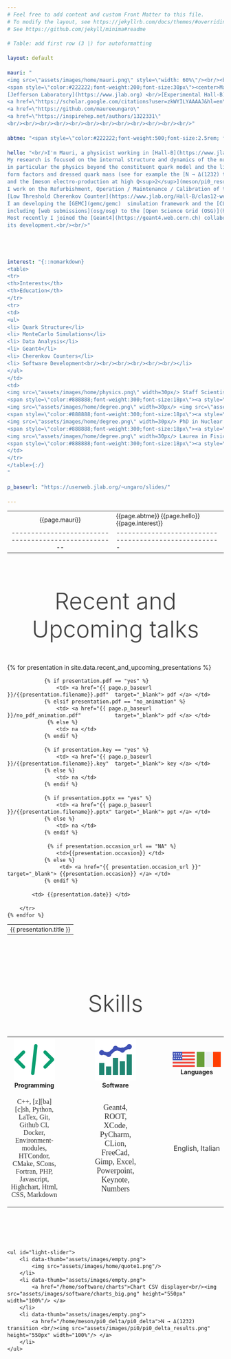 ```yaml
---
# Feel free to add content and custom Front Matter to this file.
# To modify the layout, see https://jekyllrb.com/docs/themes/#overriding-theme-defaults
# See https://github.com/jekyll/minima#readme

# Table: add first row (3 |) for autoformatting

layout: default

mauri: "
<img src=\"assets/images/home/mauri.png\" style=\"width: 60%\"/><br/><br/>
<span style=\"color:#222222;font-weight:200;font-size:30px\"><center>Maurizio Ungaro</center></span><span style=\"color:#888888;font-weight:200;font-size:24px\">Staff Scientist</span><br/><br/>
[Jefferson Laboratory](https://www.jlab.org) <br/>[Experimental Hall-B](https://www.jlab.org/physics/hall-b)<br/><br/>
<a href=\"https://scholar.google.com/citations?user=zkWYILYAAAAJ&hl=en\" target=_blank><img class=\"zoomIcon\" src=\"assets/images/home/gscholar.png\"/> </a> 
<a href=\"https://github.com/maureeungaro\"                              target=_blank><img class=\"zoomIcon\" src=\"assets/images/home/github.png\"/>   </a> 
<a href=\"https://inspirehep.net/authors/1322331\"                       target=_blank><img class=\"zoomIcon\" src=\"assets/images/home/inspire.png\"/>  </a> 
<br/><br/><br/><br/><br/><br/><br/><br/><br/><br/><br/><br/>"

abtme: "<span style=\"color:#222222;font-weight:500;font-size:2.5rem; font-family: Montserrat,sans-serif; \">About Me</span> <br/>"

hello: "<br/>I'm Mauri, a physicist working in [Hall-B](https://www.jlab.org/physics/hall-b) at [Jefferson Lab](https://www.jlab.org).<br/><br/>
My research is focused on the internal structure and dynamics of the nucleon, <br/>
in particular the physics beyond the constituent quark model and the link between <br/>
form factors and dressed quark mass (see for example the [N → Δ(1232) transition](meson/pi0_delta/pi0_delta)<br/>
and the [meson electro-production at high Q<sup>2</sup>](meson/pi0_resonance/pi0_resonance) analyses). <br/><br/>
I work on the Refurbishment, Operation / Maintenance / Calibration of the<br/> 
[Low Threshold Cherenkov Counter](https://www.jlab.org/Hall-B/clas12-web/specs/ltcc.pdf) detector in Hall-B. <br/><br/>
I am developing the [GEMC](gemc/gemc)  simulation framework and the [CLAS12 simulations](clas12Tags/clas12Tags),  <br/>
including [web submissions](osg/osg) to the [Open Science Grid (OSG)](https://gracc.opensciencegrid.org/d/000000033/osg-project-accounting?orgId=1).<br/><br/>
Most recently I joined the [Geant4](https://geant4.web.cern.ch) collaboration with the purpose of supporting <br/>
its development.<br/><br/>"




interest: "{::nomarkdown}
<table>
<tr>
<th>Interests</th>   
<th>Education</th>
</tr>
<tr>
<td>
<ul>
<li> Quark Structure</li>
<li> MonteCarlo Simulations</li>
<li> Data Analysis</li>
<li> Geant4</li>
<li> Cherenkov Counters</li>
<li> Software Development<br/><br/><br/><br/><br/><br/></li>
</ul>
</td>
<td>
<img src=\"assets/images/home/physics.png\" width=30px/> Staff Scientist<br/>
<span style=\"color:#888888;font-weight:300;font-size:18px\"><a style=\"color:#448844;\" href=\"https://www.jlab.org\">Jefferson Laboratory</a>, VA, USA, 2011-present</span><br/><br/>
<img src=\"assets/images/home/degree.png\" width=30px/> <img src=\"assets/images/home/physics.png\" width=30px/> Post-Doc and Research Associate<br/>
<span style=\"color:#888888;font-weight:300;font-size:18px\"><a style=\"color:#448844;\" href=\"https://www.uconn.edu\">University of Connecticut</a>, USA, 2004-2011</span><br/><br/>
<img src=\"assets/images/home/degree.png\" width=30px/> PhD in Nuclear Physics     <br/>
<span style=\"color:#888888;font-weight:300;font-size:18px\"><a style=\"color:#448844;\" href=\"https://www.rpi.edu\">Rensselaer Polytechnic Institute</a>, Troy, NY, USA, 2003</span><br/><br/>
<img src=\"assets/images/home/degree.png\" width=30px/> Laurea in Fisica <br/>
<span style=\"color:#888888;font-weight:300;font-size:18px\"><a style=\"color:#448844;\" href=\"https://www.difi.unige.it/it\">Università degli studi di Genova</a>, Italy, 1999</span><br/>
</td>
</tr>
</table>{:/}
"

p_baseurl: "https://userweb.jlab.org/~ungaro/slides/"

---
```


|                                                      |                                                       |
|:----------------------------------------------------:|-------------------------------------------------------|
|                    {{page.mauri}}                    | {{page.abtme}} {{page.hello}}     {{page.interest}}   |
| ---------------------------------------------------- | ----------------------------------------------------- |

<div class="colored_band">

<br/><br/><br/>

<p style="text-align:center">
<span style="color:#444;font-weight:300;font-size:54px">Recent and Upcoming talks</span>
</p>
<br/><br/>
<table class="alternate">
	{% for presentation in site.data.recent_and_upcoming_presentations %}
		<tr>
            <td> {{ presentation.title }} </td>

                {% if presentation.pdf == "yes" %}
                    <td> <a href="{{ page.p_baseurl }}/{{presentation.filename}}.pdf"  target="_blank"> pdf </a> </td>
                {% elsif presentation.pdf == "no_animation" %}
                    <td> <a href="{{ page.p_baseurl }}/no_pdf_animation.pdf"           target="_blank"> pdf </a> </td>
                 {% else %}
                    <td> na </td>
                {% endif %}

                {% if presentation.key == "yes" %}
                    <td> <a href="{{ page.p_baseurl }}/{{presentation.filename}}.key"  target="_blank"> key </a> </td>
                {% else %}
                    <td> na </td>
                {% endif %}

                {% if presentation.pptx == "yes" %}
                    <td> <a href="{{ page.p_baseurl }}/{{presentation.filename}}.pptx" target="_blank"> ppt </a> </td>
                {% else %}
                    <td> na </td>
                {% endif %}

                 {% if presentation.occasion_url == "NA" %}
                    <td>{{presentation.occasion}} </td>
                {% else %}
                     <td> <a href="{{ presentation.occasion_url }}"  target="_blank"> {{presentation.occasion}} </a> </td>
                {% endif %}

            <td> {{presentation.date}} </td>

        </tr>
	{% endfor %}

</table>
<br/><br/><br/>

</div>


<br/><br/>

<p style="text-align:center">
<span style="color:#444;font-weight:300;font-size:54px;">Skills</span>
</p>    
<br/>


<table style="text-align:center;">
<tr>
    <th style="width: 25%"><img src="assets/images/home/code.png"/>      <br/>Programming</th>
    <th></th>
    <th style="width: 25%"><img src="assets/images/home/software.png"/>  <br/>Software</th>
    <th></th>
    <th style="width: 25%"><img src="assets/images/home/languages.png"/> <br/>Languages</th>
</tr>
<tr>
    <td><p style="color:#333;font-weight:400;font-size:16px; font-family: Monaco">C++, [z][ba][c]sh, Python, LaTex, Git, Github CI, Docker, Environment-modules, HTCondor, CMake, SCons, Fortran, PHP, Javascript, Highchart, Html, CSS, Markdown</p></td>
    <td></td>
    <td><p style="color:#333;font-weight:400;font-size:18px; font-family: Avenir"> Geant4, ROOT, XCode, PyCharm, CLion, FreeCad, Gimp, Excel, Powerpoint, Keynote, Numbers  </p></td>
    <td></td>
    <td><p style="color:#333;font-weight:400;font-size:16px">English, Italian</p></td>
</tr>
</table>
<br/>


<link type="text/css" rel="stylesheet" href="/home/assets/lightslider.css" />
<script src="/home/assets/jq.js"></script>
<script src="/home/assets/lightslider.js"></script>


<div class="colored_band">
	<br/><br/><br/>

	<ul id="light-slider">
    	<li data-thumb="assets/images/empty.png">
			<img src="assets/images/home/quote1.png"/> 
    	</li>
    	<li data-thumb="assets/images/empty.png">
			<a href="/home/software/charts">Chart CSV displayer<br/><img src="assets/images/software/charts_big.png" height="550px" width="100%"/> </a>
    	</li>
    	<li data-thumb="assets/images/empty.png">
			<a href="/home/meson/pi0_delta/pi0_delta">N → Δ(1232) transition <br/><img src="assets/images/pi0/pi0_delta_results.png" height="550px" width="100%"/> </a>
    	</li>
	</ul>

</div>

<script type="text/javascript">
    $(document).ready(function() {
            $('#light-slider').lightSlider({
                gallery:true,
                item:1,
                thumbItem:2,
                slideMargin: 1,
                speed:500,
		        pause: 5000,
                auto:true,
                loop:true,
                onSliderLoad: function() {
                    $('#light-slider').removeClass('cS-hidden');
                }  
		});
});
</script>

<br/><br/><br/>
<br/><br/><br/>

[mauri]: assets/images/home/mauri.png
[gscholar]: assets/images/home/google-scholar.png
[github]: assets/images/home/github.png
[inspire]: assets/images/home/inspire.png
[degree]: assets/images/home/degree.png
[code]: assets/images/home/code.png
[software]: assets/images/home/software.png
[languages]: assets/images/home/languages.png
[quote1]: assets/images/home/quote1.png

